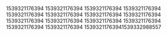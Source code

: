 1539321176394
1539321176394
1539321176394
1539321176394
1539321176394
1539321176394
1539321176394
1539321176394
1539321176394
1539321176394
1539321176394
1539321176394
1539321176394
1539321176394
15393211763941539332988557